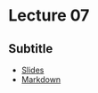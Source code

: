 # Lecture 07
## Subtitle
* [Slides](https://gitpitch.com/orlicekm/CsharpCourse/master?p=Lectures/Lecture07)  
* [Markdown](/Lectures/Lecture07/PITCHME.md)